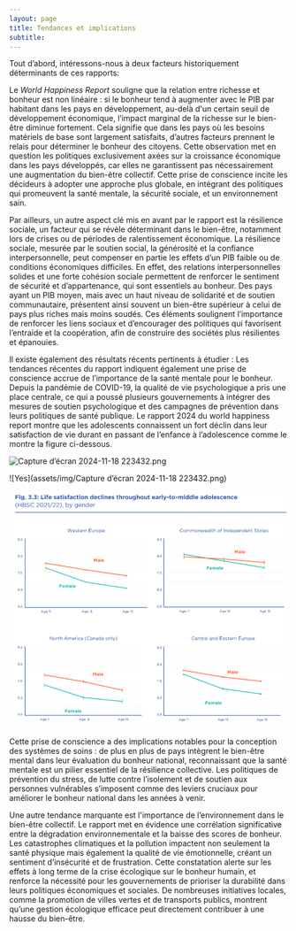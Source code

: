 ```yaml
---
layout: page
title: Tendances et implications
subtitle:
---
```


Tout d’abord, intéressons-nous à deux facteurs historiquement déterminants de ces rapports: 

Le _World Happiness Report_ souligne que la relation entre richesse et bonheur est non linéaire : si le bonheur tend à augmenter avec le PIB par habitant dans les pays en développement, au-delà d'un certain seuil de développement économique, l’impact marginal de la richesse sur le bien-être diminue fortement. Cela signifie que dans les pays où les besoins matériels de base sont largement satisfaits, d’autres facteurs prennent le relais pour déterminer le bonheur des citoyens. Cette observation met en question les politiques exclusivement axées sur la croissance économique dans les pays développés, car elles ne garantissent pas nécessairement une augmentation du bien-être collectif. Cette prise de conscience incite les décideurs à adopter une approche plus globale, en intégrant des politiques qui promeuvent la santé mentale, la sécurité sociale, et un environnement sain.

Par ailleurs, un autre aspect clé mis en avant par le rapport est la résilience sociale, un facteur qui se révèle déterminant dans le bien-être, notamment lors de crises ou de périodes de ralentissement économique. La résilience sociale, mesurée par le soutien social, la générosité et la confiance interpersonnelle, peut compenser en partie les effets d’un PIB faible ou de conditions économiques difficiles. En effet, des relations interpersonnelles solides et une forte cohésion sociale permettent de renforcer le sentiment de sécurité et d’appartenance, qui sont essentiels au bonheur. Des pays ayant un PIB moyen, mais avec un haut niveau de solidarité et de soutien communautaire, présentent ainsi souvent un bien-être supérieur à celui de pays plus riches mais moins soudés. Ces éléments soulignent l’importance de renforcer les liens sociaux et d’encourager des politiques qui favorisent l’entraide et la coopération, afin de construire des sociétés plus résilientes et épanouies.

Il existe également des résultats récents pertinents à étudier : 
Les tendances récentes du rapport indiquent également une prise de conscience accrue de l’importance de la santé mentale pour le bonheur. Depuis la pandémie de COVID-19, la qualité de vie psychologique a pris une place centrale, ce qui a poussé plusieurs gouvernements à intégrer des mesures de soutien psychologique et des campagnes de prévention dans leurs politiques de santé publique. Le rapport 2024 du world happiness report montre que les adolescents connaissent un fort déclin dans leur satisfaction de vie durant en passant de l’enfance à l’adolescence comme le montre la figure ci-dessous.

<img width="585" alt="Capture d’écran 2024-11-18 223432.png" src="https://github.com/augustinbonah/Happiness.index.github.io/assets/img/Capture d’écran 2024-11-18 223432.png">

![Yes](assets/img/Capture d’écran 2024-11-18 223432.png)

<img src="assets/img/Capture d’écran 2024-11-18 223432.png"/>

Cette prise de conscience a des implications notables pour la conception des systèmes de soins : de plus en plus de pays intègrent le bien-être mental dans leur évaluation du bonheur national, reconnaissant que la santé mentale est un pilier essentiel de la résilience collective. Les politiques de prévention du stress, de lutte contre l’isolement et de soutien aux personnes vulnérables s’imposent comme des leviers cruciaux pour améliorer le bonheur national dans les années à venir.

Une autre tendance marquante est l'importance de l’environnement dans le bien-être collectif. Le rapport met en évidence une corrélation significative entre la dégradation environnementale et la baisse des scores de bonheur. Les catastrophes climatiques et la pollution impactent non seulement la santé physique mais également la qualité de vie émotionnelle, créant un sentiment d’insécurité et de frustration. Cette constatation alerte sur les effets à long terme de la crise écologique sur le bonheur humain, et renforce la nécessité pour les gouvernements de prioriser la durabilité dans leurs politiques économiques et sociales. De nombreuses initiatives locales, comme la promotion de villes vertes et de transports publics, montrent qu’une gestion écologique efficace peut directement contribuer à une hausse du bien-être.

